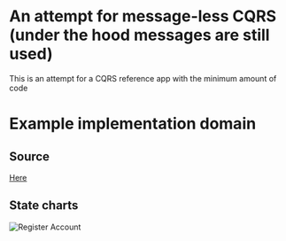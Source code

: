 # An attempt for message-less CQRS (under the hood messages are still used)

This is an attempt for a CQRS reference app with the minimum amount of code

# Example implementation domain

## Source
[Here](https://github.com/ToJans/MinimalisticCQRS/tree/master/MinimalisticCQRS/Domain)

## State charts
![Register Account](http://www.websequencediagrams.com/?lz=bm90ZSBsZWZ0IG9mIEJ1czoKICBSZWdpc3RlciBhbiBhY2NvdW50CmVuZCBub3RlCkJ1cy0-QQAQBlVuaXF1ZW5lc3NWYWxpZGF0b3I6ADUIABwHID8KAF4Fb3ZlciAAHRoKIAAVCE51bWJlciB1AFYFID8AcAkgCm9wdCAAbAYKICAAeww6AIEpCQCBEQcKIAAtBgBpDDoAdgggZW5hYmxlZCA_CiAgb3B0AA8Jbm8AEwkKICAAgQgJLS0-QnVzADYJAIIVCAAgBWVuZAplbmQKCg&s=earth)